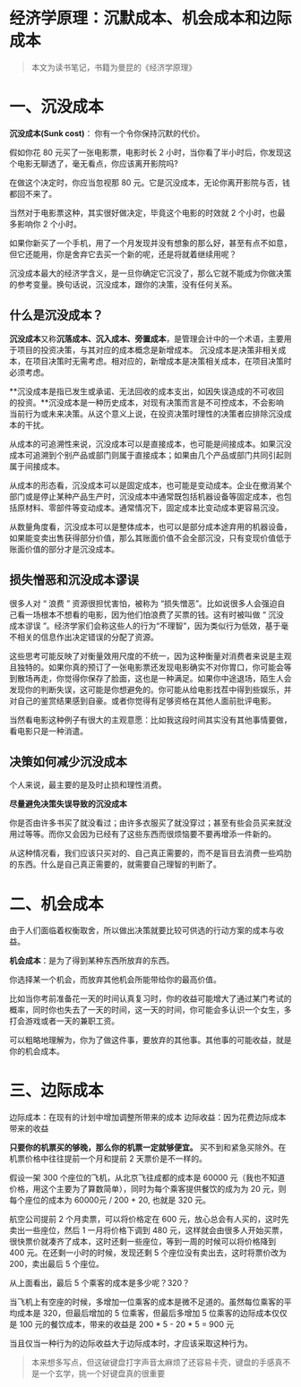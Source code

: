 # 经济学原理：沉默成本、机会成本和边际成本



> 本文为读书笔记，书籍为曼昆的《经济学原理》

# 一、沉没成本


**沉没成本(Sunk cost)**： 你有一个令你保持沉默的代价。

假如你花 80 元买了一张电影票，电影时长 2 小时，当你看了半小时后，你发现这个电影无聊透了，毫无看点，你应该离开影院吗?

在做这个决定时，你应当忽视那 80 元。它是沉没成本，无论你离开影院与否，钱都回不来了。

当然对于电影票这种，其实很好做决定，毕竟这个电影的时效就 2 个小时，也最多影响你 2 个小时。

如果你新买了一个手机，用了一个月发现并没有想象的那么好，甚至有点不如意，但它还能用，你是舍弃它去买一个新的呢，还是将就着继续用呢？

沉没成本最大的经济学含义，是一旦你确定它沉没了，那么它就不能成为你做决策的参考变量。换句话说，沉没成本，跟你的决策，没有任何关系。

## 什么是沉没成本？

**沉没成本**又称**沉落成本、沉入成本、旁置成本**，是管理会计中的一个术语，主要用于项目的投资决策，与其对应的成本概念是新增成本。 沉没成本是决策非相关成本，在项目决策时无需考虑。相对应的，新增成本是决策相关成本，在项目决策时必须考虑。

**沉没成本是指已发生或承诺、无法回收的成本支出，如因失误造成的不可收回的投资。**沉没成本是一种历史成本，对现有决策而言是不可控成本，不会影响当前行为或未来决策。从这个意义上说，在投资决策时理性的决策者应排除沉没成本的干扰。

从成本的可追溯性来说，沉没成本可以是直接成本，也可能是间接成本。如果沉没成本可追溯到个别产品或部门则属于直接成本；如果由几个产品或部门共同引起则属于间接成本。

从成本的形态看，沉没成本可以是固定成本，也可能是变动成本。企业在撤消某个部门或是停止某种产品生产时，沉没成本中通常既包括机器设备等固定成本，也包括原材料、零部件等变动成本。通常情况下，固定成本比变动成本更容易沉没。

从数量角度看，沉没成本可以是整体成本，也可以是部分成本途弃用的机器设备，如果能变卖出售获得部分价值，那么其账面价值不会全部沉没，只有变现价值低于账面价值的部分才是沉没成本。

## 损失憎恶和沉没成本谬误

很多人对 “ 浪费 ” 资源很担忧害怕，被称为 “损失憎恶”。比如说很多人会强迫自己看一场根本不想看的电影，因为他们怕浪费了买票的钱。这有时被叫做 “ 沉没成本谬误 ”。经济学家们会称这些人的行为“不理智”，因为类似行为低效，基于毫不相关的信息作出决定错误的分配了资源。

这些思考可能反映了对衡量效用尺度的不统一，因为这种衡量对消费者来说是主观且独特的。如果你真的预订了一张电影票还发现电影确实不对你胃口，你可能会等到散场再走，你觉得你保存了脸面，这也是一种满足。如果你中途退场，陌生人会发现你的判断失误，这可能是你想避免的。你可能从给电影找茬中得到些娱乐，并对自己的鉴赏结果感到自豪。或者你觉得有足够资格在其他人面前批评电影。

当然看电影这种例子有很大的主观意愿：比如我这段时间其实没有其他事情要做，看电影只是一种消遣。

## 决策如何减少沉没成本

个人来说，最主要的是及时止损和理性消费。

**尽量避免决策失误导致的沉没成本**

你是否由许多书买了就没看过；由许多衣服买了就没穿过；甚至有些会员买来就没用过等等。而你又会因为已经有了这些东西而很烦恼要不要再增添一件新的。

从这种情况看，我们应该只买对的、自己真正需要的，而不是盲目去消费一些鸡肋的东西。什么是自己真正需要的，就需要自己理智的判断了。


# 二、机会成本

由于人们面临着权衡取舍，所以做出决策就要比较可供选的行动方案的成本与收益。

**机会成本**：是为了得到某种东西所放弃的东西。

你选择某一个机会，而放弃其他机会所能带给你的最高价值。

比如当你考前准备花一天的时间认真复习时，你的收益可能增大了通过某门考试的概率，同时你也失去了一天的时间，这一天的时间，你可能会多认识一个女生，多打会游戏或者一天的兼职工资。

可以粗略地理解为，你为了做这件事，要放弃的其他事。其他事的可能收益，就是你的机会成本。

# 三、边际成本

边际成本：在现有的计划中增加调整所带来的成本
边际收益：因为花费边际成本带来的收益

**只要你的机票买的够晚，那么你的机票一定就够便宜。** 买不到和紧急买除外。在机票价格中往往提前一个月和提前 2 天票价是不一样的。

假设一架 300 个座位的飞机，从北京飞往成都的成本是 60000 元（我也不知道价格，用这个主要为了算数简单），同时为每个乘客提供餐饮的成为为 20 元，则每个座位的成本为 60000元 / 200 + 20, 也就是 320 元。

航空公司提前 2 个月卖票，可以将价格定在 600 元，放心总会有人买的，这时先卖出一些座位，然后 1 一月将价格下调到 480 元，这样就会由很多人开始买票，很快票价就凑齐了成本，这时还剩一些座位，等到一周的时候可以将价格降到 400 元。在还剩一小时的时候，发现还剩 5 个座位没有卖出去，这时将票价改为 200，卖出最后 5 个座位。

从上面看出，最后 5 个乘客的成本是多少呢？320？

当飞机上有空座的时候，多增加一位乘客的成本是微不足道的。虽然每位乘客的平均成本是 320，但最后增加的 5 位乘客，但最后多增加 5 位乘客的边际成本仅仅是 100 元的餐饮成本，带来的收益是 200 * 5 - 20 * 5 = 900 元

当且仅当一种行为的边际收益大于边际成本时，才应该采取这种行为。

> 本来想多写点，但这破键盘打字声音太麻烦了还容易卡壳，键盘的手感真不是一个玄学，挑一个好键盘真的很重要